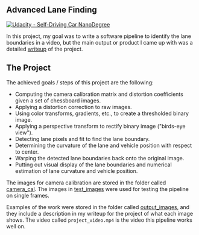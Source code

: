 ## Advanced Lane Finding
[![Udacity - Self-Driving Car NanoDegree](https://s3.amazonaws.com/udacity-sdc/github/shield-carnd.svg)](http://www.udacity.com/drive)

In this project, my goal was to write a software pipeline to identify the lane boundaries in a video,
but the main output or product I came up with was a detailed [writeup](writeup.md) of the project.

The Project
---

The achieved goals / steps of this project are the following:

* Computing the camera calibration matrix and distortion coefficients given a set of chessboard images.
* Applying a distortion correction to raw images.
* Using color transforms, gradients, etc., to create a thresholded binary image.
* Applying a perspective transform to rectify binary image ("birds-eye view").
* Detecting lane pixels and fit to find the lane boundary.
* Determining the curvature of the lane and vehicle position with respect to center.
* Warping the detected lane boundaries back onto the original image.
* Putting out visual display of the lane boundaries and numerical estimation of lane curvature and vehicle position.

The images for camera calibration are stored in the folder called [camera_cal](camera_cal).  The images in [test_images](test_images) were used for testing the pipeline on single frames.

Examples of the work were stored in the folder called [output_images](output_images), and they include a description in my writeup for the project of what each image shows.
The video called `project_video.mp4` is the video this pipeline works well on.
